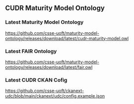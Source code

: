 ## CUDR Maturity Model Ontology

### Latest Maturity Model Ontology
https://github.com/csse-uoft/maturity-model-ontology/releases/download/latest/cudr-maturity-model.owl

### Latest FAIR Ontology
https://github.com/csse-uoft/maturity-model-ontology/releases/download/latest/fair.owl

### Latest CUDR CKAN Cofig
https://github.com/csse-uoft/ckanext-udc/blob/main/ckanext/udc/config.example.json
